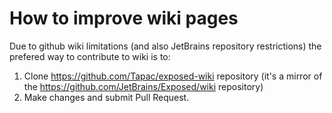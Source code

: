 # How to improve wiki pages

Due to github wiki limitations (and also JetBrains repository restrictions) the prefered way to contribute to wiki is to:
1. Clone https://github.com/Tapac/exposed-wiki repository (it's a mirror of the https://github.com/JetBrains/Exposed/wiki repository)
2. Make changes and submit Pull Request. 
